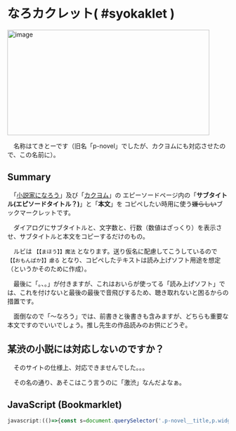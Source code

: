 # なろカクレット( #syokaklet )


<img width="460" height="240" alt="image" src="https://github.com/user-attachments/assets/93557b59-b181-4a35-9436-156b778d42bc" />



　名称はてきとーです（旧名「p-novel」でしたが、カクヨムにも対応させたので、この名前に）。

## Summary

　「[小説家になろう](https://syosetu.com/)」及び「[カクヨム](https://kakuyomu.jp/)」の エピーソードページ内の「<b>サブタイトル(エピソードタイトル？)</b>」と「<b>本文</b>」を コピペしたい時用に使う<s>嫌らしい</s>ブックマークレットです。

　ダイアログにサブタイトルと、文字数と、行数（数値はざっくり）を表示させ、サブタイトルと本文をコピーするだけのもの。

　ルビは ``【【まほう】】魔法`` となります。送り仮名に配慮してこうしているので ``【【おもんぱか】】慮る`` となり、コピペしたテキストは読み上げソフト用途を想定（というかそのために作成）。

　最後に「。、。」が付きますが、これはおいらが使ってる「読み上げソフト」では、これを付けないと最後の最後で音飛びするため、聴き取れないと困るからの措置です。

　面倒なので「～なろう」では、前書きと後書きも含みますが、どちらも重要な本文ですのでいいでしょう。推し先生の作品読みのお供にどうぞ。


## 某渋の小説には対応しないのですか？

　そのサイトの仕様上、対応できませんでした。。。

　その名の通り、あそこはこう言うのに「激渋」なんだよなぁ。
　

## JavaScript (Bookmarklet)

```js
javascript:(()=>{const s=document.querySelector('.p-novel__title,p.widget-episodeTitle')?.innerText.trim(),b=document.querySelector('.p-novel__body,[data-episode-text],.widget-episodeBody,[itemprop="articleBody"]');if(!s||!b)return alert("取得不可");let c=b.cloneNode(true);c.querySelectorAll('ruby').forEach(r=>{let rt=r.querySelector('rt')?.innerText.trim()||"";let rb=[...r.childNodes].filter(n=>n.nodeType===3||n.tagName==="RB").map(n=>n.textContent).join('').trim();let showRuby=/[ぁ-んァ-ヶ一-龥々ーa-zA-Z0-9]/.test(rt);r.replaceWith(showRuby?`【${rt}】${rb}`:rb)});let f=c.innerText,text=s+'\n\n'+f+'\n。、。\n\n\n',lines=text.split('\n').filter(l=>l.trim()).length,chars=text.length;navigator.clipboard.writeText(text).then(()=>alert(`コピー完了: ${s}\n文字数: ${chars}\n行数: ${lines}`)).catch(e=>alert("コピー失敗: "+e))})();
```
